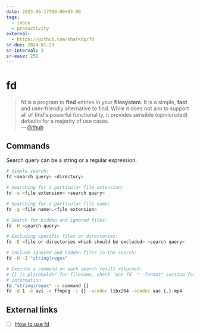 ```yaml
---
date: 2023-06-17T00:00+03:00
tags:
  - inbox
  - productivity
external:
  - https://github.com/sharkdp/fd
sr-due: 2024-01-29
sr-interval: 3
sr-ease: 252
---
```


# fd

> fd is a program to **find** entries in your **filesystem**. It is a simple,
> **fast** and user-friendly alternative to find. While it does not aim to
> support all of find's powerful functionality, it provides sensible
> (opinionated) defaults for a majority of use cases.\
> — <cite>[Github](https://github.com/sharkdp/fd)</cite>

## Commands

Search query can be a string or a regular expression.

```bash
# Simple search:
fd <search query> <directory>

# Searching for a particular file extension:
fd -e <file extension> <search query>

# Searching for a particular file name:
fd -g <file name>.<file extension>

# Search for hidden and ignored files:
fd -H <search query>

# Excluding specific files or directories:
fd -E <file or directories which should be excluded> <search query>

# Include ignored and hidden files in the search:
fd -H -I "string|regex"

# Execute a command on each search result returned:
# {} is placeholder for filename, check `man fd` "--format" section for more
# information.
fd "string|regex" -x command {}
fd -d 1 -e avi -x ffmpeg -i {} -vcodec libx264 -acodec aac {.}.mp4
```

## External links

- [ ] [How to use fd](https://github.com/sharkdp/fd#how-to-use)
